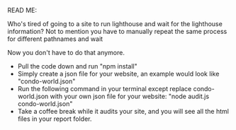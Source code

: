 READ ME:

Who's tired of going to a site to run lighthouse and wait for the lighthouse information?
Not to mention you have to manually repeat the same process for different pathnames and wait

Now you don't have to do that anymore.

* Pull the code down and run "npm install"
* Simply create a json file for your website, an example would look like "condo-world.json"
* Run the following command in your terminal except replace condo-world.json with your own json file for your website:
    "node audit.js condo-world.json"
* Take a coffee break while it audits your site, and you will see all the html files in your report folder.